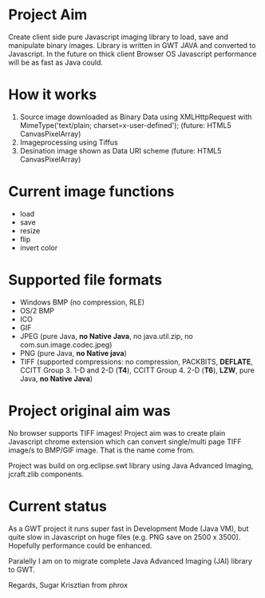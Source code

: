 # Project Aim
Create client side pure Javascript imaging library to load, save and manipulate binary images. Library is written in GWT JAVA and converted to Javascript. In the future on thick client Browser OS Javascript performance will be as fast as Java could.

# How it works
1. Source image downloaded as Binary Data using XMLHttpRequest with MimeType('text/plain; charset=x-user-defined'); (future: HTML5 CanvasPixelArray)
1. Imageprocessing using Tiffus
1. Desination image shown as Data URI scheme (future: HTML5 CanvasPixelArray)

# Current image functions
* load
* save
* resize
* flip
* invert color

# Supported file formats
 * Windows BMP (no compression, RLE)
 * OS/2 BMP
 * ICO
 * GIF
 * JPEG (pure Java, **no Native Java**, no java.util.zip, no com.sun.image.codec.jpeg)
 * PNG (pure Java, **no Native java**)
 * TIFF (supported compressions: no compression, PACKBITS, **DEFLATE**, CCITT Group 3. 1-D and 2-D (**T4**), CCITT Group 4. 2-D (**T6**), **LZW**, pure Java, **no Native Java**)

# Project original aim was
No browser supports TIFF images! Project aim was to create plain Javascript chrome extension which can convert single/multi page TIFF image/s to BMP/GIF image. That is the name come from.

Project was build on org.eclipse.swt library using Java Advanced Imaging, jcraft.zlib components.

# Current status
As a GWT project it runs super fast in Development Mode (Java VM), but quite slow in Javascript on huge files (e.g. PNG save on 2500 x 3500). Hopefully performance could be enhanced.

Paralelly I am on to migrate complete Java Advanced Imaging (JAI) library to GWT.

Regards,
Sugar Krisztian from phrox